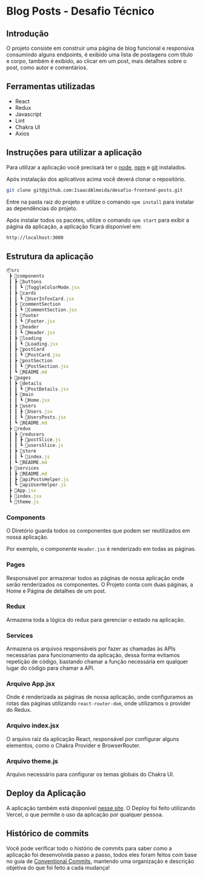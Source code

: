 # Blog Posts - Desafio Técnico

## Introdução

O projeto consiste em construir uma página de blog funcional e responsiva consumindo alguns endpoints, é exibido uma lista de postagens com título e corpo, também é exibido, ao clicar em um post, mais detalhes sobre o post, como autor e comentários.

## Ferramentas utilizadas

- React
- Redux
- Javascript
- Lint
- Chakra UI
- Axios

## Instruções para utilizar a aplicação

Para utilizar a aplicação você precisará ter o [node](https://nodejs.org/en/download/), [npm](https://docs.npmjs.com/downloading-and-installing-node-js-and-npm) e [git](https://git-scm.com/downloads) instalados.

Após instalação dos aplicativos acima você deverá clonar o repositório.

```bash
git clone git@github.com:IsaacdAlmeida/desafio-frontend-posts.git
```

Entre na pasta raiz do projeto e utilize o comando `npm install` para instalar as dependências do projeto.

Após instalar todos os pacotes, utilize o comando `npm start` para exibir a página da aplicação, a aplicação ficará disponível em:

```bash
http://localhost:3000
```

## Estrutura da aplicação

```js
📦src
 ┣ 📂components
 ┃ ┣ 📂buttons
 ┃ ┃ ┗ 📜ToggleColorMode.jsx
 ┃ ┣ 📂cards
 ┃ ┃ ┗ 📜UserInfosCard.jsx
 ┃ ┣ 📂commentSection
 ┃ ┃ ┗ 📜CommentSection.jsx
 ┃ ┣ 📂footer
 ┃ ┃ ┗ 📜Footer.jsx
 ┃ ┣ 📂header
 ┃ ┃ ┗ 📜Header.jsx
 ┃ ┣ 📂loading
 ┃ ┃ ┗ 📜Loading.jsx
 ┃ ┣ 📂postCard
 ┃ ┃ ┗ 📜PostCard.jsx
 ┃ ┣ 📂postSection
 ┃ ┃ ┗ 📜PostSection.jsx
 ┃ ┗ 📜README.md
 ┣ 📂pages
 ┃ ┣ 📂details
 ┃ ┃ ┗ 📜PostDetails.jsx
 ┃ ┣ 📂main
 ┃ ┃ ┗ 📜Home.jsx
 ┃ ┣ 📂users
 ┃ ┃ ┣ 📜Users.jsx
 ┃ ┃ ┗ 📜UsersPosts.jsx
 ┃ ┗ 📜README.md
 ┣ 📂redux
 ┃ ┣ 📂reducers
 ┃ ┃ ┣ 📜postSlice.js
 ┃ ┃ ┗ 📜usersSlice.js
 ┃ ┣ 📂store
 ┃ ┃ ┗ 📜index.js
 ┃ ┗ 📜README.md
 ┣ 📂services
 ┃ ┣ 📜README.md
 ┃ ┣ 📜apiPostsHelper.js
 ┃ ┗ 📜apiUserHelper.js
 ┣ 📜App.jsx
 ┣ 📜index.jsx
 ┗ 📜theme.js
```

### Components

O Diretório guarda todos os componentes que podem ser reutilizados em nossa aplicação.

Por exemplo, o componente `Header.jsx` é renderizado em todas as páginas.

### Pages

Responsável por armazenar todos as páginas de nossa aplicação onde serão renderizados os componentes. O Projeto conta com duas páginas, a Home e Página de detalhes de um post.

### Redux

Armazena toda a lógica do redux para gerenciar o estado na aplicação.

### Services

Armazena os arquivos responsáveis por fazer as chamadas às APIs necessárias para funcionamento da aplicação, dessa forma evitamos repetição de código, bastando chamar a função necessária em qualquer lugar do código para chamar a API.

### Arquivo App.jsx

Onde é renderizada as páginas de nossa aplicação, onde configuramos as rotas das páginas utilizando `react-router-dom`, onde utilizamos o provider do Redux.

### Arquivo index.jsx

O arquivo raíz da aplicação React, responsável por configurar alguns elementos, como o Chakra Provider e BrowserRouter.

### Arquivo theme.js

Arquivo necessário para configurar os temas globais do Chakra UI.

## Deploy da Aplicação

A aplicação também está disponível [nesse site](https://desafio-frontend-posts.vercel.app/home). O Deploy foi feito utilizando Vercel, o que permite o uso da aplicação por qualquer pessoa.

## Histórico de commits

Você pode verificar todo o histório de commits para saber como a aplicação foi desenvolvida passo a passo, todos eles foram feitos com base no guia de [Conventional Commits](https://www.conventionalcommits.org/en/v1.0.0/), mantendo uma organização e descrição objetiva do que foi feito a cada mudança!
